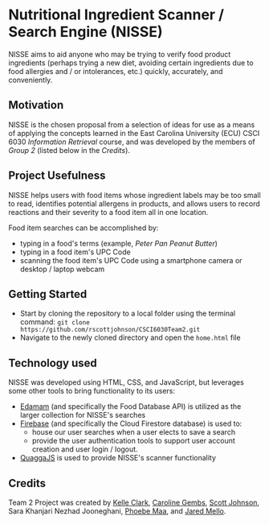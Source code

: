 # Nutritional Ingredient Scanner / Search Engine (NISSE)
NISSE aims to aid anyone who may be trying to verify food product ingredients (perhaps trying a new diet, avoiding certain ingredients due to food allergies and / or intolerances, etc.) quickly, accurately, and conveniently.  

## Motivation
NISSE is the chosen proposal from a selection of ideas for use as a means of applying the concepts learned in the East Carolina University (ECU) CSCI 6030 *Information Retrieval* course, and was developed by the members of *Group 2* (listed below in the *Credits*).  

## Project Usefulness
NISSE helps users with food items whose ingredient labels may be too small to read, identifies potential allergens in products, and allows users to record reactions and their severity to a food item all in one location.  

Food item searches can be accomplished by:
* typing in a food's terms (example, *Peter Pan Peanut Butter*)
* typing in a food item's UPC Code
* scanning the food item's UPC Code using a smartphone camera or desktop / laptop webcam  

## Getting Started
* Start by cloning the repository to a local folder using the terminal command: `git clone https://github.com/rscottjohnson/CSCI6030Team2.git`
* Navigate to the newly cloned directory and open the `home.html` file

## Technology used
NISSE was developed using HTML, CSS, and JavaScript, but leverages some other tools to bring functionality to its users:
* [Edamam](https://www.edamam.com) (and specifically the Food Database API) is utilized as the larger collection for NISSE's searches
* [Firebase](https://firebase.google.com) (and specifically the Cloud Firestore database) is used to:
    * house our user searches when a user elects to save a search
    * provide the user authentication tools to support user account creation and user login / logout.
* [QuaggaJS](https://serratus.github.io/quaggaJS/) is used to provide NISSE's scanner functionality
  
## Credits
Team 2 Project was created by [Kelle Clark](https://github.com/KelleClark), [Caroline Gembs](https://github.com/cgembs), [Scott Johnson](https://github.com/rscottjohnson), Sara Khanjari Nezhad Jooneghani, [Phoebe Maa](https://github.com/phmaa), and [Jared Mello](https://github.com/Jared-Mello).
